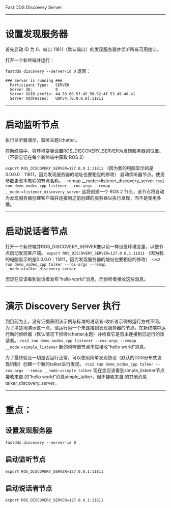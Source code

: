 Fast DDS Discovery Server

***
# 设置发现服务器

首先启动 ID 为 0、端口 11811（默认端口）的发现服务器并侦听所有可用接口。

打开一个新终端并运行：

```fastdds discovery --server-id 0```
返回：
```
### Server is running ###
  Participant Type:   SERVER
  Server ID:          0
  Server GUID prefix: 44.53.00.5f.45.50.52.4f.53.49.4d.41
  Server Addresses:   UDPv4:[0.0.0.0]:11811
```
***
# 启动监听节点

执行监听器演示，监听主题/chatter。

在新终端中，将环境变量设置ROS_DISCOVERY_SERVER为发现服务器的位置。 （不要忘记在每个新终端中获取 ROS 2）

```export ROS_DISCOVERY_SERVER=127.0.0.1:11811```
（因为我的电脑显示的是0.0.0.0：11811，因为发现服务器的地址也要相应的修改）
启动侦听器节点。使用参数更改本教程的节点名称。--remap __node:=listener_discovery_server
```ros2 run demo_nodes_cpp listener --ros-args --remap __node:=listener_discovery_server```
这将创建一个 ROS 2 节点，该节点将自动为发现服务器创建客户端并连接到之前创建的服务器以执行发现，而不是使用多播。
***
# 启动说话者节点
打开一个新终端并ROS_DISCOVERY_SERVER像以前一样设置环境变量，以便节点启动发现客户端。
```export ROS_DISCOVERY_SERVER=127.0.0.1:11811```
（因为我的电脑显示的是0.0.0.0：11811，因为发现服务器的地址也要相应的修改）
```ros2 run demo_nodes_cpp talker --ros-args --remap __node:=talker_discovery_server```

您现在应该看到说话者发布“hello world”消息，而侦听者接收这些消息。

***
# 演示 Discovery Server 执行
到目前为止，没有证据表明该示例与标准的说话者-收听者示例的运行方式不同。为了清楚地演示这一点，请运行另一个未连接到发现服务器的节点。在新终端中运行新的侦听器（默认情况下侦听/chatter主题）并检查它是否未连接到已运行的谈话者。
```ros2 run demo_nodes_cpp listener --ros-args --remap __node:=simple_listener```
新的侦听器节点不应接收“hello world”消息。

为了最终验证一切是否运行正常，可以使用简单发现协议（默认的DDS分布式发现机制）创建一个新的talker进行发现。
```ros2 run demo_nodes_cpp talker --ros-args --remap __node:=simple_talker```
现在您应该看到simple_listener节点接收来自 的“hello world”消息simple_talker，但不接收来自 的其他消息talker_discovery_server。

***
# 重点：
## 设置发现服务器
```fastdds discovery --server-id 0```
## 启动监听节点
```export ROS_DISCOVERY_SERVER=127.0.0.1:11811```
## 启动说话者节点
```export ROS_DISCOVERY_SERVER=127.0.0.1:11811```